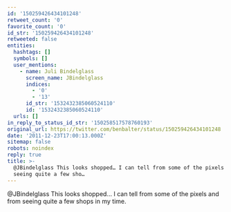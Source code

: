 ```yaml
---
id: '150259426434101248'
retweet_count: '0'
favorite_count: '0'
id_str: '150259426434101248'
retweeted: false
entities:
  hashtags: []
  symbols: []
  user_mentions:
    - name: Juli Bindelglass
      screen_name: JBindelglass
      indices:
        - '0'
        - '13'
      id_str: '1532432385060524110'
      id: '1532432385060524110'
  urls: []
in_reply_to_status_id_str: '150258517578760193'
original_url: https://twitter.com/benbalter/status/150259426434101248
date: '2011-12-23T17:00:13.000Z'
sitemap: false
robots: noindex
reply: true
title: >-
  @JBindelglass This looks shopped… I can tell from some of the pixels and from
  seeing quite a few sho…
---
```


@JBindelglass This looks shopped… I can tell from some of the pixels and from seeing quite a few shops in my time.